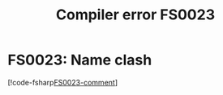 ﻿---
title: "Compiler error FS0023"
ms.date: 12/25/2020
f1_keywords:
  - "FS0023"
helpviewer_keywords:
  - "FS0023"
---

# FS0023: Name clash

[!code-fsharp[FS0023-comment](~/samples/snippets/fsharp/compiler-messages/fs0023.fsx#L2-L3)]
        
